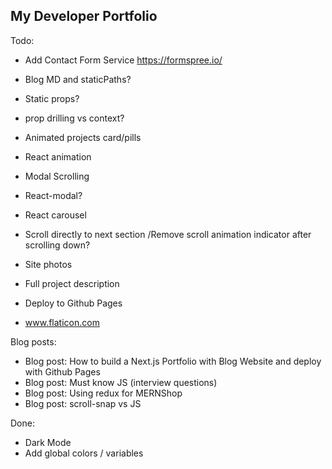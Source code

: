 ## My Developer Portfolio

Todo:

- Add Contact Form Service https://formspree.io/

- Blog MD and staticPaths?
- Static props?
- prop drilling vs context?

- Animated projects card/pills
- React animation
- Modal Scrolling
- React-modal?
- React carousel
- Scroll directly to next section /Remove scroll animation indicator after scrolling down?

- Site photos
- Full project description
- Deploy to Github Pages

- www.flaticon.com

Blog posts:

- Blog post: How to build a Next.js Portfolio with Blog Website and deploy with Github Pages
- Blog post: Must know JS (interview questions)
- Blog post: Using redux for MERNShop
- Blog post: scroll-snap vs JS

Done:

- Dark Mode
- Add global colors / variables
